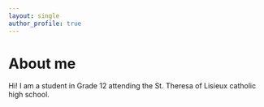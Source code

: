 ```yaml
---
layout: single
author_profile: true
---
```

# About me
Hi! I am a student in Grade 12 attending the St. Theresa of Lisieux catholic high school. 